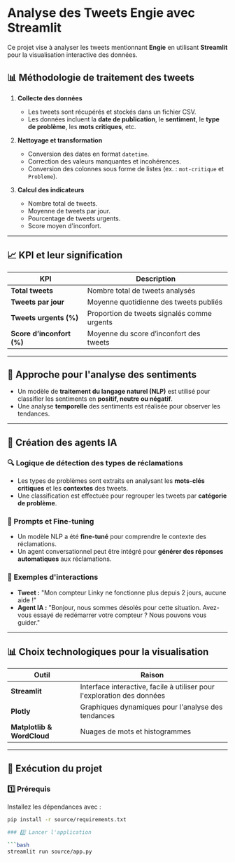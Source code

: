# Analyse des Tweets Engie avec Streamlit

Ce projet vise à analyser les tweets mentionnant **Engie** en utilisant **Streamlit** pour la visualisation interactive des données.

## 📊 Méthodologie de traitement des tweets

1. **Collecte des données**  
   - Les tweets sont récupérés et stockés dans un fichier CSV.
   - Les données incluent la **date de publication**, le **sentiment**, le **type de problème**, les **mots critiques**, etc.

2. **Nettoyage et transformation**  
   - Conversion des dates en format `datetime`.
   - Correction des valeurs manquantes et incohérences.
   - Conversion des colonnes sous forme de listes (ex. : `mot-critique` et `Probleme`).

3. **Calcul des indicateurs**  
   - Nombre total de tweets.
   - Moyenne de tweets par jour.
   - Pourcentage de tweets urgents.
   - Score moyen d'inconfort.

---

## 📈 KPI et leur signification

| KPI | Description |
|------|------------|
| **Total tweets** | Nombre total de tweets analysés |
| **Tweets par jour** | Moyenne quotidienne des tweets publiés |
| **Tweets urgents (%)** | Proportion de tweets signalés comme urgents |
| **Score d’inconfort (%)** | Moyenne du score d’inconfort des tweets |

---

## 🤖 Approche pour l'analyse des sentiments

- Un modèle de **traitement du langage naturel (NLP)** est utilisé pour classifier les sentiments en **positif, neutre ou négatif**.
- Une analyse **temporelle** des sentiments est réalisée pour observer les tendances.

---

## 🎯 Création des agents IA

### 🔍 Logique de détection des types de réclamations
- Les types de problèmes sont extraits en analysant les **mots-clés critiques** et les **contextes** des tweets.
- Une classification est effectuée pour regrouper les tweets par **catégorie de problème**.

### 💬 Prompts et Fine-tuning
- Un modèle NLP a été **fine-tuné** pour comprendre le contexte des réclamations.
- Un agent conversationnel peut être intégré pour **générer des réponses automatiques** aux réclamations.

### 📝 Exemples d'interactions
- **Tweet :** "Mon compteur Linky ne fonctionne plus depuis 2 jours, aucune aide !"  
- **Agent IA :** "Bonjour, nous sommes désolés pour cette situation. Avez-vous essayé de redémarrer votre compteur ? Nous pouvons vous guider."

---

## 📊 Choix technologiques pour la visualisation

| Outil | Raison |
|------|--------|
| **Streamlit** | Interface interactive, facile à utiliser pour l'exploration des données |
| **Plotly** | Graphiques dynamiques pour l'analyse des tendances |
| **Matplotlib & WordCloud** | Nuages de mots et histogrammes |

---

## 🚀 Exécution du projet

### 1️⃣ Prérequis

Installez les dépendances avec :

```bash
pip install -r source/requirements.txt

### 2️⃣ Lancer l'application

```bash
streamlit run source/app.py


